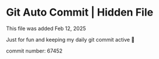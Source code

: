 # Git Auto Commit | Hidden File

This file was added Feb 12, 2025

Just for fun and keeping my daily git commit active 🤪

commit number: 67452
